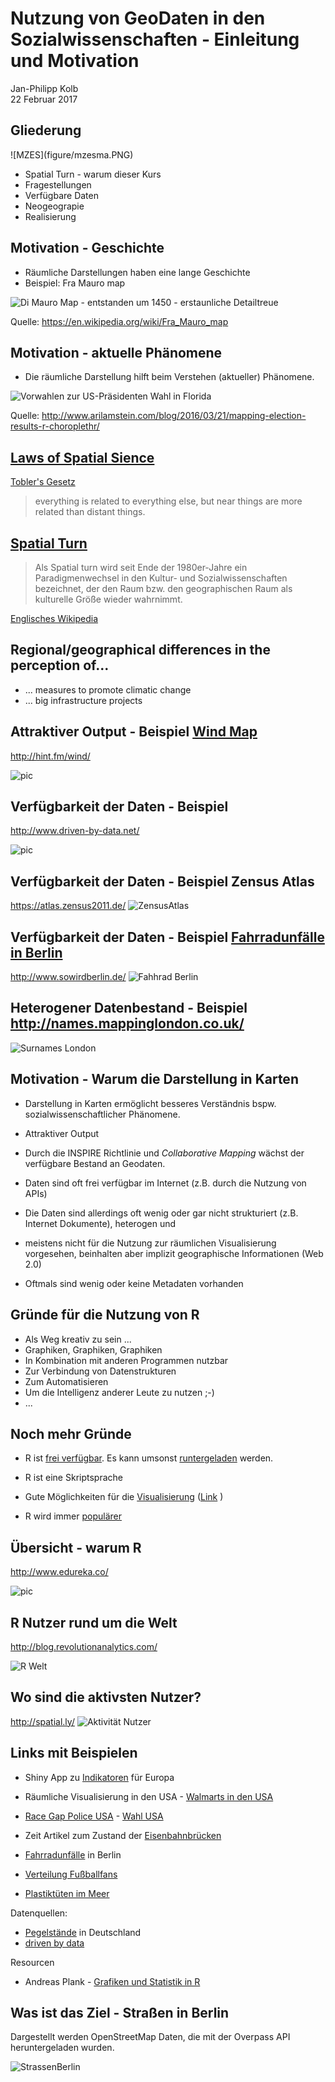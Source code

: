 # Nutzung von GeoDaten in den Sozialwissenschaften - Einleitung und Motivation
Jan-Philipp Kolb  
22 Februar 2017  





## Gliederung




<div class="columns-2">
![MZES](figure/mzesma.PNG)

- Spatial Turn - warum dieser Kurs
- Fragestellungen
- Verfügbare Daten
- Neogeograpie
- Realisierung
</div>



## Motivation - Geschichte

- Räumliche Darstellungen haben eine lange Geschichte
- Beispiel: Fra Mauro map

![Di Mauro Map - entstanden um 1450 - erstaunliche Detailtreue ](https://raw.githubusercontent.com/Japhilko/GeoData/master/data/figure/FraMauroDetailedMap.jpeg.jpg)

Quelle: <https://en.wikipedia.org/wiki/Fra_Mauro_map>

## Motivation - aktuelle Phänomene

- Die räumliche Darstellung hilft beim Verstehen (aktueller)  Phänomene.

![Vorwahlen zur US-Präsidenten Wahl in Florida](figure/FloridaPresPrim.png)

Quelle: <http://www.arilamstein.com/blog/2016/03/21/mapping-election-results-r-choroplethr/>





## [Laws of Spatial Sience](http://de.slideshare.net/rheimann04/big-social-data-the-spatial-turn-in-big-data)

[Tobler's Gesetz](https://en.wikipedia.org/wiki/Tobler's_first_law_of_geography)

> everything is related to everything else, but near things are more related than distant things.

## [Spatial Turn](https://de.wikipedia.org/wiki/Spatial_turn)

> Als Spatial turn wird seit Ende der 1980er-Jahre ein Paradigmenwechsel in den Kultur- und Sozialwissenschaften bezeichnet, der den Raum bzw. den geographischen Raum als kulturelle Größe wieder wahrnimmt.

[Englisches Wikipedia](https://en.wikipedia.org/wiki/Spatial_turn)


## Regional/geographical differences in the perception of...

- ... measures to promote climatic change
- ... big infrastructure projects


## Attraktiver Output - Beispiel [Wind Map](http://hint.fm/wind/)

<http://hint.fm/wind/>

![pic](http://www.flowjustflow.com/wp-content/gallery/hint-fm/high-res-3600.jpg)



## Verfügbarkeit der Daten - Beispiel 

<http://www.driven-by-data.net/>

![pic](http://driven-by-data.net/images/working-women-full.png)


## Verfügbarkeit der Daten - Beispiel Zensus Atlas

<https://atlas.zensus2011.de/>
![ZensusAtlas](https://raw.githubusercontent.com/Japhilko/GeoData/master/data/figure/Zensus_Mannheim2.png)


## Verfügbarkeit der Daten - Beispiel [Fahrradunfälle in Berlin](http://michael-hoerz.de/maps/berlin-bike/)

<http://www.sowirdberlin.de/>
![Fahhrad Berlin](https://asset0.torial.com/system/portfolio_item_images/production/2014/07/21/m5we1vmq6_preview_image_9678.jpg)



## Heterogener Datenbestand - Beispiel <http://names.mappinglondon.co.uk/>

![Surnames London](http://mappinglondon.co.uk/wp-content/uploads/2011/11/surnames1.png)


## Motivation - Warum die Darstellung in Karten

- Darstellung in Karten ermöglicht besseres Verständnis bspw. sozialwissenschaftlicher Phänomene.

- Attraktiver Output

- Durch die INSPIRE Richtlinie und *Collaborative Mapping* wächst der verfügbare Bestand an Geodaten.

- Daten sind oft frei verfügbar im Internet (z.B. durch die Nutzung von APIs)
- Die Daten sind allerdings oft wenig oder gar nicht strukturiert (z.B. Internet Dokumente), heterogen und
- meistens nicht für die Nutzung zur räumlichen Visualisierung vorgesehen, beinhalten aber implizit  geographische Informationen (Web 2.0)
- Oftmals sind wenig oder keine Metadaten vorhanden

## Gründe für die Nutzung von R

- Als Weg kreativ zu sein ...
- Graphiken, Graphiken, Graphiken
- In Kombination mit anderen Programmen nutzbar
- Zur Verbindung von Datenstrukturen
- Zum Automatisieren
- Um die Intelligenz anderer Leute zu nutzen ;-)
- ...


## Noch mehr Gründe

- R ist [frei verfügbar](http://www.inside-r.org/why-use-r). Es kann umsonst [runtergeladen](http://mirrors.softliste.de/cran/) werden.

- R ist eine Skriptsprache 
- Gute Möglichkeiten für die [Visualisierung](http://research.stowers-institute.org/efg/R/) ([Link](http://www.sr.bham.ac.uk/~ajrs/R/r-gallery.html) )

- R wird immer [populärer](https://twitter.com/josiahjdavis/status/559778930476220418)

## Übersicht - warum R

<http://www.edureka.co/>

![pic](http://d287f0h5fel5hu.cloudfront.net/blog/wp-content/uploads/2013/06/bar-learn-r-img11.png)

## R Nutzer rund um die Welt

<http://blog.revolutionanalytics.com/>

![R Welt](http://revolution-computing.typepad.com/.a/6a010534b1db25970b0191035099d8970c-pi)

## Wo sind die aktivsten Nutzer?

<http://spatial.ly/>
![Aktivität Nutzer](http://spatial.ly/wp-content/uploads/2013/06/r_activity.png)


## Links mit Beispielen

- Shiny App zu [Indikatoren](https://japhilko.shinyapps.io/Choropleths/) für Europa

- Räumliche Visualisierung in den USA - [Walmarts in den USA](https://rpubs.com/Radcliffe/walmart)
- [Race Gap Police USA](http://www.nytimes.com/interactive/2014/09/03/us/the-race-gap-in-americas-police-departments.html?_r=0) - [Wahl USA](http://fivethirtyeight.com/)

- Zeit Artikel zum Zustand der [Eisenbahnbrücken](http://detektor.fm/digital/datenjournalismus-interaktive-karte-zeigt-marode-deutsche-bahn-bruecken) 

- [Fahrradunfälle](http://michael-hoerz.de/maps/berlin-bike/) in Berlin

- [Verteilung Fußballfans](http://interaktiv.morgenpost.de/beta-fussballkarte/#7/51.258/10.756)

- [Plastiktüten im Meer](http://news.nationalgeographic.com/news/2014/07/140715-ocean-plastic-debris-trash-pacific-garbage-patch/)


Datenquellen: 

- [Pegelstände](https://www.pegelonline.wsv.de/gast/start) in Deutschland
- [driven by data](http://driven-by-data.net/)

Resourcen

- Andreas Plank - [Grafiken und Statistik in R](http://www.chironomidaeproject.com/fileadmin/downloads/Formeln_in_R.pdf)

## Was ist das Ziel - Straßen in Berlin

Dargestellt werden OpenStreetMap Daten, die mit der Overpass API heruntergeladen wurden.

![StrassenBerlin](https://raw.githubusercontent.com/Japhilko/GeoData/master/data/figure/streets_Berlin2.png)

